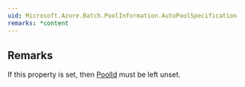 ```yaml
---  
uid: Microsoft.Azure.Batch.PoolInformation.AutoPoolSpecification  
remarks: *content  
---  
```

  
## Remarks  
 If this property is set, then [PoolId](assetId:///P:Microsoft.Azure.Batch.PoolInformation.PoolId?qualifyHint=False&autoUpgrade=True) must be left unset.